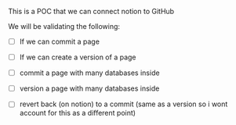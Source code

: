 This is a POC that we can connect notion to GitHub 

We will be validating the following:


- [ ] If we can commit a page
- [ ] If we can create a version of a page
- [ ] commit a page with many databases inside
- [ ] version a page with many databases inside
- [ ] revert back (on notion) to a commit (same as a version so i wont account for this as a different point)



